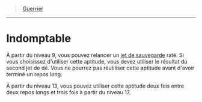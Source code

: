 ﻿---
!ClassFeatureItem
Id: fighter_hd.md#indomptable
ParentLink: fighter_hd.md#guerrier
Name: Indomptable
ParentName: Guerrier
NameLevel: 1
Attributes:
  Name: Indomptable
  Markdown: >+
    # <!--Name-->Indomptable<!--/Name-->


    À partir du niveau 9, vous pouvez relancer un [jet de sauvegarde](hd_abilities_jets_de_sauvegarde.md) raté. Si vous choisissez d'utiliser cette aptitude, vous devez utiliser le résultat du second jet de dé. Vous ne pourrez pas réutiliser cette aptitude avant d'avoir terminé un repos long.


    À partir du niveau 13, vous pouvez utiliser cette aptitude deux fois entre deux repos longs et trois fois à partir du niveau 17.

  Description: >+
    À partir du niveau 9, vous pouvez relancer un [jet de sauvegarde](hd_abilities_jets_de_sauvegarde.md) raté. Si vous choisissez d'utiliser cette aptitude, vous devez utiliser le résultat du second jet de dé. Vous ne pourrez pas réutiliser cette aptitude avant d'avoir terminé un repos long.


    À partir du niveau 13, vous pouvez utiliser cette aptitude deux fois entre deux repos longs et trois fois à partir du niveau 17.

AttributesDictionary: >+
  Name: Indomptable

  Markdown: >+

    # <!--Name-->Indomptable<!--/Name-->





    À partir du niveau 9, vous pouvez relancer un [jet de sauvegarde](hd_abilities_jets_de_sauvegarde.md) raté. Si vous choisissez d'utiliser cette aptitude, vous devez utiliser le résultat du second jet de dé. Vous ne pourrez pas réutiliser cette aptitude avant d'avoir terminé un repos long.





    À partir du niveau 13, vous pouvez utiliser cette aptitude deux fois entre deux repos longs et trois fois à partir du niveau 17.



  Description: >+

    À partir du niveau 9, vous pouvez relancer un [jet de sauvegarde](hd_abilities_jets_de_sauvegarde.md) raté. Si vous choisissez d'utiliser cette aptitude, vous devez utiliser le résultat du second jet de dé. Vous ne pourrez pas réutiliser cette aptitude avant d'avoir terminé un repos long.





    À partir du niveau 13, vous pouvez utiliser cette aptitude deux fois entre deux repos longs et trois fois à partir du niveau 17.



Description: >+
  À partir du niveau 9, vous pouvez relancer un [jet de sauvegarde](hd_abilities_jets_de_sauvegarde.md) raté. Si vous choisissez d'utiliser cette aptitude, vous devez utiliser le résultat du second jet de dé. Vous ne pourrez pas réutiliser cette aptitude avant d'avoir terminé un repos long.


  À partir du niveau 13, vous pouvez utiliser cette aptitude deux fois entre deux repos longs et trois fois à partir du niveau 17.

---
> [Guerrier](hd_fighter.md)

---

# Indomptable

À partir du niveau 9, vous pouvez relancer un [jet de sauvegarde](hd_abilities_jets_de_sauvegarde.md) raté. Si vous choisissez d'utiliser cette aptitude, vous devez utiliser le résultat du second jet de dé. Vous ne pourrez pas réutiliser cette aptitude avant d'avoir terminé un repos long.

À partir du niveau 13, vous pouvez utiliser cette aptitude deux fois entre deux repos longs et trois fois à partir du niveau 17.

